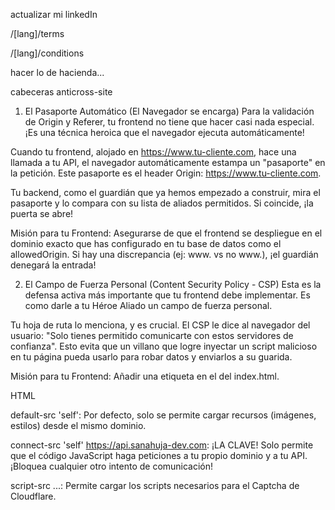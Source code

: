 actualizar mi linkedIn

/[lang]/terms

/[lang]/conditions

hacer lo de hacienda...

cabeceras anticross-site

1. El Pasaporte Automático (El Navegador se encarga)
   Para la validación de Origin y Referer, tu frontend no tiene que hacer casi nada especial. ¡Es una técnica heroica que el navegador ejecuta automáticamente!

Cuando tu frontend, alojado en https://www.tu-cliente.com, hace una llamada a tu API, el navegador automáticamente estampa un "pasaporte" en la petición. Este pasaporte es el header Origin: https://www.tu-cliente.com.

Tu backend, como el guardián que ya hemos empezado a construir, mira el pasaporte y lo compara con su lista de aliados permitidos. Si coincide, ¡la puerta se abre!

Misión para tu Frontend: Asegurarse de que el frontend se despliegue en el dominio exacto que has configurado en tu base de datos como el allowedOrigin. Si hay una discrepancia (ej: www. vs no www.), ¡el guardián denegará la entrada!

2. El Campo de Fuerza Personal (Content Security Policy - CSP)
   Esta es la defensa activa más importante que tu frontend debe implementar. Es como darle a tu Héroe Aliado un campo de fuerza personal.

Tu hoja de ruta lo menciona, y es crucial. El CSP le dice al navegador del usuario: "Solo tienes permitido comunicarte con estos servidores de confianza". Esto evita que un villano que logre inyectar un script malicioso en tu página pueda usarlo para robar datos y enviarlos a su guarida.

Misión para tu Frontend: Añadir una etiqueta <meta> en el <head> del index.html.

HTML

<head>
  <meta http-equiv="Content-Security-Policy" 
        content="default-src 'self'; 
                 connect-src 'self' https://api.sanahujadev.com;
                 script-src 'self' https://challenges.cloudflare.com;">
</head>
default-src 'self': Por defecto, solo se permite cargar recursos (imágenes, estilos) desde el mismo dominio.

connect-src 'self' https://api.sanahuja-dev.com: ¡LA CLAVE! Solo permite que el código JavaScript haga peticiones a tu propio dominio y a tu API. ¡Bloquea cualquier otro intento de comunicación!

script-src ...: Permite cargar los scripts necesarios para el Captcha de Cloudflare.
